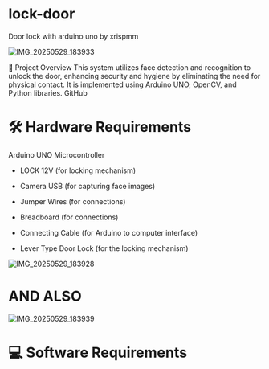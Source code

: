 # lock-door
Door lock with arduino uno by xrispmm

![IMG_20250529_183933](https://github.com/user-attachments/assets/fc31c171-a1b0-431a-8d18-328ea29c1588)

🔐 Project Overview
This system utilizes face detection and recognition to unlock the door, enhancing security and hygiene by eliminating the need for physical contact. It is implemented using Arduino UNO, OpenCV, and Python libraries.
GitHub

# 🛠️ Hardware Requirements
Arduino UNO Microcontroller

* LOCK 12V  (for locking mechanism)

* Camera USB (for capturing face images)

* Jumper Wires (for connections)

* Breadboard (for connections)

* Connecting Cable (for Arduino to computer interface)

* Lever Type Door Lock (for the locking mechanism)

![IMG_20250529_183928](https://github.com/user-attachments/assets/23fd902a-d3b2-414e-b8f4-4c3a2178f332)
# AND ALSO
![IMG_20250529_183939](https://github.com/user-attachments/assets/a7e32601-bf79-41b3-8b8f-f705c9d3e7a8)
# 💻 Software Requirements
